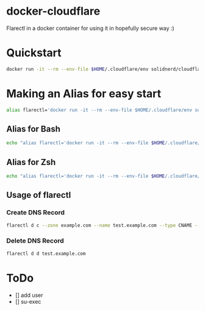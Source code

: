 docker-cloudflare
=================

Flarectl in a docker container for using it in hopefully secure way :)

# Quickstart

```bash
docker run -it --rm --env-file $HOME/.cloudflare/env solidnerd/cloudflare --help
```

# Making an Alias for easy start

```bash
alias flarectl='docker run -it --rm --env-file $HOME/.cloudflare/env solidnerd/cloudflare'
```

## Alias for Bash
```bash
echo "alias flarectl='docker run -it --rm --env-file $HOME/.cloudflare/env solidnerd/cloudflare'" >> $HOME/.bashrc
```

## Alias for Zsh
```zsh
echo "alias flarectl='docker run -it --rm --env-file $HOME/.cloudflare/env solidnerd/cloudflare'" >> $HOME/.zshrc
```
## Usage of flarectl

### Create DNS Record

```bash
flarectl d c --zone example.com --name test.example.com --type CNAME --content example.com
```

### Delete DNS Record

```bash
flarectl d d test.example.com
```

# ToDo
- [] add user 
- [] su-exec 
 